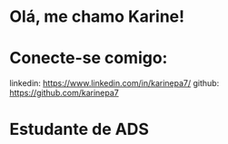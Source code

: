 # Olá, me chamo Karine!

# Conecte-se comigo:

linkedin: https://www.linkedin.com/in/karinepa7/
github: https://github.com/karinepa7

# Estudante de ADS 

